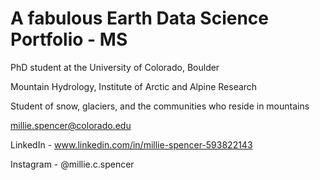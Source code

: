 # A fabulous Earth Data Science Portfolio - MS

PhD student at the University of Colorado, Boulder 

Mountain Hydrology, Institute of Arctic and Alpine Research 

Student of snow, glaciers, and the communities who reside in mountains

millie.spencer@colorado.edu

LinkedIn - www.linkedin.com/in/millie-spencer-593822143

Instagram - @millie.c.spencer
